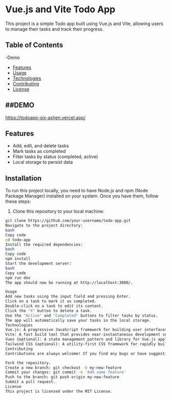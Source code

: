 # Vue.js and Vite Todo App

This project is a simple Todo app built using Vue.js and Vite, allowing users to manage their tasks and track their progress.

## Table of Contents

-Demo
- [Features](#features)
- [Usage](#usage)
- [Technologies](#technologies)
- [Contributing](#contributing)
- [License](#license)

##DEMO
-

https://todoapp-six-ashen.vercel.app/

## Features

- Add, edit, and delete tasks
- Mark tasks as completed
- Filter tasks by status (completed, active)
- Local storage to persist data

## Installation

To run this project locally, you need to have Node.js and npm (Node Package Manager) installed on your system. Once you have them, follow these steps:

1. Clone this repository to your local machine:

```bash
git clone https://github.com/your-username/todo-app.git
Navigate to the project directory:
bash
Copy code
cd todo-app
Install the required dependencies:
bash
Copy code
npm install
Start the development server:
bash
Copy code
npm run dev
The app should now be running at http://localhost:3000/.

Usage
Add new tasks using the input field and pressing Enter.
Click on a task to mark it as completed.
Double-click on a task to edit its content.
Click the "X" button to delete a task.
Use the "Active" and "Completed" buttons to filter tasks by status.
The app will automatically save your tasks in the local storage.
Technologies
Vue.js: A progressive JavaScript framework for building user interfaces.
Vite: A fast build tool that provides near-instantaneous development server startup and hot module replacement (HMR).
Vuex (optional): A state management pattern and library for Vue.js applications (if you choose to implement state management).
Tailwind CSS (optional): A utility-first CSS framework for rapidly building custom designs.
Contributing
Contributions are always welcome! If you find any bugs or have suggestions for improvements, feel free to create an issue or submit a pull request.

Fork the repository.
Create a new branch: git checkout -b my-new-feature
Commit your changes: git commit -m 'Add some feature'
Push to the branch: git push origin my-new-feature
Submit a pull request.
License
This project is licensed under the MIT License.
